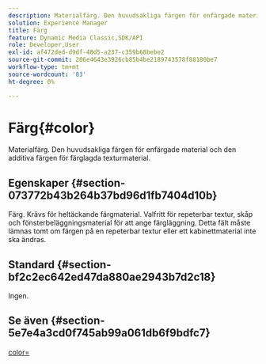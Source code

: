 ```yaml
---
description: Materialfärg. Den huvudsakliga färgen för enfärgade material och den additiva färgen för färglagda texturmaterial.
solution: Experience Manager
title: Färg
feature: Dynamic Media Classic,SDK/API
role: Developer,User
exl-id: af472ded-d9df-48d5-a237-c359b68bebe2
source-git-commit: 206e4643e3926cb85b4be2189743578f88180be7
workflow-type: tm+mt
source-wordcount: '83'
ht-degree: 0%

---
```


# Färg{#color}

Materialfärg. Den huvudsakliga färgen för enfärgade material och den additiva färgen för färglagda texturmaterial.

## Egenskaper {#section-073772b43b264b37bd96d1fb7404d10b}

Färg. Krävs för heltäckande färgmaterial. Valfritt för repeterbar textur, skåp och fönsterbeläggningsmaterial för att ange färgläggning. Detta fält måste lämnas tomt om färgen på en repeterbar textur eller ett kabinettmaterial inte ska ändras.

## Standard {#section-bf2c2ec642ed47da880ae2943b7d2c18}

Ingen.

## Se även {#section-5e7e4a3cd0f745ab99a061db6f9bdfc7}

[color=](../../../../../ir-api/http-protocol/image-rendering-api-ref/c-ir-http-protocol-ref/c-ir-http-protocol-command-reference/r-ir-http-color.md#reference-ea3cba9edfe94dbab86d8f123a9ed0aa)
